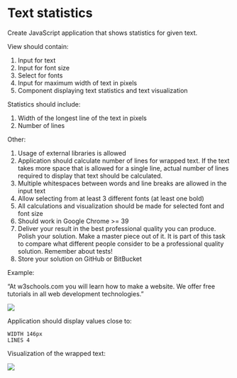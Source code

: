 # Text statistics

Create JavaScript application that shows statistics for given text.

View should contain:

1. Input for text
2. Input for font size
3. Select for fonts
4. Input for maximum width of text in pixels
5. Component displaying text statistics and text visualization

Statistics should include:

1. Width of the longest line of the text in pixels
2. Number of lines

Other:

1. Usage of external libraries is allowed
2. Application should calculate number of lines for wrapped text. If the text takes more space that is allowed for a single line, actual number of lines required to display that text should be calculated.
3. Multiple whitespaces between words and line breaks are allowed in the input text
4. Allow selecting from at least 3 different fonts (at least one bold)
5. All calculations and visualization should be made for selected font and font size
6. Should work in Google Chrome >= 39
7. Deliver your result in the best professional quality you can produce. Polish your solution. Make a master piece out of it. It is part of this task to compare what different people consider to be a professional quality solution. Remember about tests!
8. Store your solution on GitHub or BitBucket

Example:

“At w3schools.com you will learn how to make a website. We offer free tutorials in all web development technologies.”

![](http://wow.sapegin.me/image/022K1G3a1N1P/Image%202015-04-08%20at%203.47.17%20PM.png)

Application should display values close to:

```
WIDTH 146px
LINES 4
```

Visualization of the wrapped text:

![](http://wow.sapegin.me/image/25070t14282Y/Image%202015-04-08%20at%203.48.00%20PM.png)
